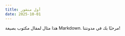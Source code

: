 ```yaml
---
title: أول منشور
date: 2025-10-01
---
```

هذا مثال لمقال مكتوب بصيغة Markdown. مرحبًا بك في مدونتنا!
